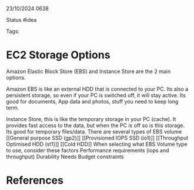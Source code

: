 23/10/2024 0638

Status #idea

Tags:

# EC2 Storage Options

Amazon Elastic Block Store (EBS) and Instance Store are the 2 main options.

Amazon EBS is like an external HDD that is connected to your PC. Its also a persistent storage, so even if your PC is switched off, it will stay active. Its good for documents, App data and photos, stuff you need to keep long term.

Instance Store, this is like the temporary storage in your PC (cache). It provides fast access to the data, but when the PC is off so is this storage. Its good for temporary files/data.
There are several types of EBS volume
	[[General purpose SSD (gp2)]]
	[[Provisioned IOPS SSD (io1)]]
	[[Throughput Optimised HDD (st1)]]
	[[Cold HDD]]
When selecting what EBS Volume type to use, consider these factors
	Performance requirements (iops and throughput)
	Durability Needs
	Budget constraints


# References

